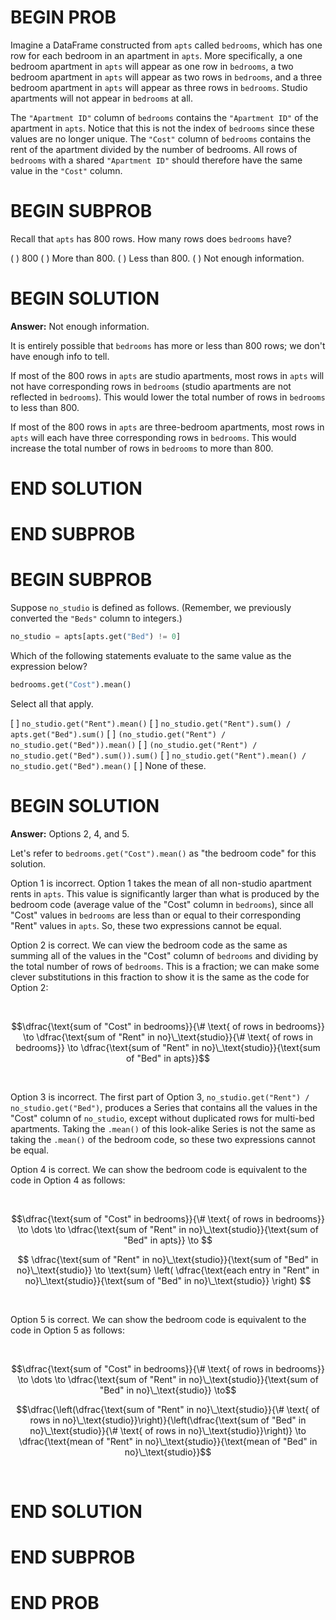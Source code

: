 # BEGIN PROB

Imagine a DataFrame constructed from `apts` called `bedrooms`, which has one row for each bedroom in an apartment in `apts`. More specifically, a one bedroom apartment in `apts` will appear as one row in `bedrooms`, a two bedroom apartment in `apts` will appear as two rows in `bedrooms`, and a three bedroom apartment in `apts` will appear as three rows in `bedrooms`. Studio apartments will not appear in `bedrooms` at all.

The `"Apartment ID"` column of `bedrooms` contains the `"Apartment ID"` of the apartment in `apts`. Notice that this is not the index of `bedrooms` since these values are no longer unique. The `"Cost"` column of `bedrooms` contains the rent of the apartment divided by the number of bedrooms. All rows of `bedrooms` with a shared `"Apartment ID"` should therefore have the same value in the `"Cost"` column.

# BEGIN SUBPROB

Recall that `apts` has 800 rows. How many rows does `bedrooms` have?

( ) 800
( ) More than 800.
( ) Less than 800.
( ) Not enough information.

# BEGIN SOLUTION

**Answer:** Not enough information.

It is entirely possible that `bedrooms` has more or less than 800 rows; we don't have enough info to tell.

If most of the 800 rows in `apts` are studio apartments, most rows in `apts` will not have corresponding rows in `bedrooms` (studio apartments are not reflected in `bedrooms`). This would lower the total number of rows in `bedrooms` to less than 800. 

If most of the 800 rows in `apts` are three-bedroom apartments, most rows in `apts` will each have three corresponding rows in `bedrooms`. This would increase the total number of rows in `bedrooms` to more than 800. 

# END SOLUTION

# END SUBPROB

# BEGIN SUBPROB

Suppose `no_studio` is defined as follows. (Remember, we previously converted the `"Beds"` column to integers.)

```py
no_studio = apts[apts.get("Bed") != 0]
```

Which of the following statements evaluate to the same value as the expression below?

```py
bedrooms.get("Cost").mean()
```

Select all that apply.

[ ] `no_studio.get("Rent").mean()`
[ ] `no_studio.get("Rent").sum() / apts.get("Bed").sum()`
[ ] `(no_studio.get("Rent") / no_studio.get("Bed")).mean()`
[ ] `(no_studio.get("Rent") / no_studio.get("Bed").sum()).sum()`
[ ] `no_studio.get("Rent").mean() / no_studio.get("Bed").mean()`
[ ] None of these.

# BEGIN SOLUTION

**Answer:** Options 2, 4, and 5.

Let's refer to `bedrooms.get("Cost").mean()` as "the bedroom code" for this solution.

Option 1 is incorrect. Option 1 takes the mean of all non-studio apartment rents in `apts`. This value is significantly larger than what is produced by the bedroom code (average value of the "Cost" column in `bedrooms`), since all "Cost" values in `bedrooms` are less than or equal to their corresponding "Rent" values in `apts`. So, these two expressions cannot be equal.

Option 2 is correct. We can view the bedroom code as the same as summing all of the values in the "Cost" column of `bedrooms` and dividing by the total number of rows of `bedrooms`. This is a fraction; we can make some clever substitutions in this fraction to show it is the same as the code for Option 2:

<br>

$$\dfrac{\text{sum of "Cost" in bedrooms}}{\# \text{ of rows in bedrooms}} \to \dfrac{\text{sum of "Rent" in no}\_\text{studio}}{\# \text{ of rows in bedrooms}} \to \dfrac{\text{sum of "Rent" in no}\_\text{studio}}{\text{sum of "Bed" in apts}}$$

<br>

Option 3 is incorrect. The first part of Option 3, `no_studio.get("Rent") / no_studio.get("Bed")`, produces a Series that contains all the values in the "Cost" column of `no_studio`, except without duplicated rows for multi-bed apartments. Taking the `.mean()` of this look-alike Series is not the same as taking the `.mean()` of the bedroom code, so these two expressions cannot be equal.

Option 4 is correct. We can show the bedroom code is equivalent to the code in Option 4 as follows:

<br>

$$\dfrac{\text{sum of "Cost" in bedrooms}}{\# \text{ of rows in bedrooms}} \to \dots \to \dfrac{\text{sum of "Rent" in no}\_\text{studio}}{\text{sum of "Bed" in apts}} \to $$

$$ \dfrac{\text{sum of "Rent" in no}\_\text{studio}}{\text{sum of "Bed" in no}\_\text{studio}} \to
\text{sum} \left( \dfrac{\text{each entry in "Rent" in no}\_\text{studio}}{\text{sum of "Bed" in no}\_\text{studio}} \right) $$

<br>

Option 5 is correct. We can show the bedroom code is equivalent to the code in Option 5 as follows:

<br>

$$\dfrac{\text{sum of "Cost" in bedrooms}}{\# \text{ of rows in bedrooms}} \to \dots \to \dfrac{\text{sum of "Rent" in no}\_\text{studio}}{\text{sum of "Bed" in no}\_\text{studio}} \to$$

$$\dfrac{\left(\dfrac{\text{sum of "Rent" in no}\_\text{studio}}{\# \text{ of rows in no}\_\text{studio}}\right)}{\left(\dfrac{\text{sum of "Bed" in no}\_\text{studio}}{\# \text{ of rows in no}\_\text{studio}}\right)} \to \dfrac{\text{mean of "Rent" in no}\_\text{studio}}{\text{mean of "Bed" in no}\_\text{studio}}$$

<br>


# END SOLUTION

# END SUBPROB

# END PROB